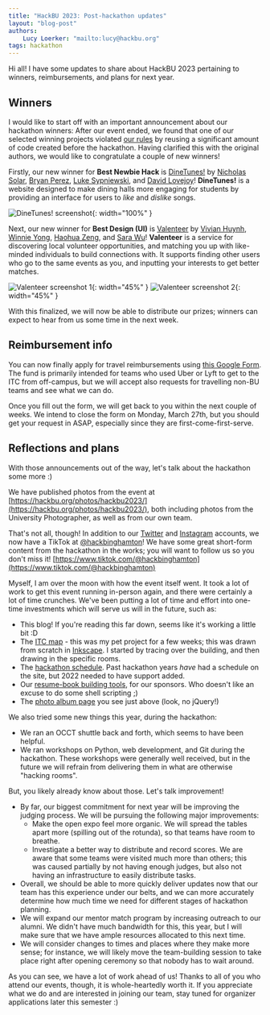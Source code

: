 ```yaml
---
title: "HackBU 2023: Post-hackathon updates"
layout: "blog-post"
authors:
    Lucy Loerker: "mailto:lucy@hackbu.org"
tags: hackathon
---
```


Hi all! I have some updates to share about HackBU 2023 pertaining to winners, reimbursements, and plans for next year.

<!--more-->

## Winners

I would like to start off with an important announcement about our hackathon winners: After our event ended, we found that one of our selected winning projects violated [our rules](https://hackbu2023.devpost.com/rules) by reusing a significant amount of code created before the hackathon. Having clarified this with the original authors, we would like to congratulate a couple of new winners!

Firstly, our new winner for **Best Newbie Hack** is [DineTunes!](https://devpost.com/software/dinetunes) by [Nicholas Solar](https://www.linkedin.com/in/nsolar/), [Bryan Perez](https://www.linkedin.com/in/-bryanperez/), [Luke Sypniewski](https://www.linkedin.com/in/lsypniewski/), and [David Lovejoy](https://www.linkedin.com/in/david-lovejoy-5b8a3b260/)! **DineTunes!** is a website designed to make dining halls more engaging for students by providing an interface for users to *like* and *dislike* songs.

![DineTunes! screenshot](/img/blog/dinetunes.png){: width="100%" }

Next, our new winner for **Best Design (UI)** is [Valenteer](https://devpost.com/software/valenteer) by [Vivian Huynh](https://www.linkedin.com/in/vivianhuynh3/), [Winnie Yong](https://www.linkedin.com/in/winyong/), [Haohua Zeng](https://www.linkedin.com/in/haohua-zeng/), and [Sara Wu](https://www.linkedin.com/in/sara-wu-856182166/)! **Valenteer** is a service for discovering local volunteer opportunities, and matching you up with like-minded individuals to build connections with. It supports finding other users who go to the same events as you, and inputting your interests to get better matches.

![Valenteer screenshot 1](/img/blog/valenteer1.jpg){: width="45%" }
![Valenteer screenshot 2](/img/blog/valenteer2.jpg){: width="45%" }

With this finalized, we will now be able to distribute our prizes; winners can expect to hear from us some time in the next week.

## Reimbursement info

You can now finally apply for travel reimbursements using [this Google Form](https://docs.google.com/forms/d/e/1FAIpQLSfYKjGRNX0TL51MsRfU6GyEdZX8mAYDia5xLWxV8HPXEFdn-A/viewform?usp=sf_link). The fund is primarily intended for teams who used Uber or Lyft to get to the ITC from off-campus, but we will accept also requests for travelling non-BU teams and see what we can do.

Once you fill out the form, we will get back to you within the next couple of weeks. We intend to close the form on Monday, March 27th, but you should get your request in ASAP, especially since they are first-come-first-serve.

## Reflections and plans

With those announcements out of the way, let's talk about the hackathon some more :)

We have published photos from the event at [https://hackbu.org/photos/hackbu2023/](https://hackbu.org/photos/hackbu2023/), both including photos from the University Photographer, as well as from our own team.

That's not all, though! In addition to our [Twitter](https://twitter.com/hackbinghamton) and [Instagram](https://www.instagram.com/hack_bu/) accounts, we now have a TikTok at [@hackbinghamton](https://www.tiktok.com/@hackbinghamton)! We have some great short-form content from the hackathon in the works; you will want to follow us so you don't miss it! [https://www.tiktok.com/@hackbinghamton](https://www.tiktok.com/@hackbinghamton)

Myself, I am over the moon with how the event itself went. It took a lot of work to get this event running in-person again, and there were certainly a lot of time crunches. We've been putting a lot of time and effort into one-time investments which will serve us will in the future, such as:

- This blog! If you're reading this far down, seems like it's working a little bit :D
- The [ITC map](https://hackbu.org/2023/handout.pdf) - this was my pet project for a few weeks; this was drawn from scratch in [Inkscape](https://inkscape.org/). I started by tracing over the building, and then drawing in the specific rooms.
- The [hackathon schedule](https://hackbu.org/2023/schedule). Past hackathon years *have* had a schedule on the site, but 2022 needed to have support added.
- Our [resume-book building tools](https://github.com/HackBinghamton/resume-tools), for our sponsors. Who doesn't like an excuse to do some shell scripting ;)
- The [photo album page](https://hackbu.org/photos/hackbu2023/) you see just above (look, no jQuery!)

We also tried some new things this year, during the hackathon:

- We ran an OCCT shuttle back and forth, which seems to have been helpful.
- We ran workshops on Python, web development, and Git during the hackathon. These workshops were generally well received, but in the future we will refrain from delivering them in what are otherwise "hacking rooms".

But, you likely already know about those. Let's talk improvement!

- By far, our biggest commitment for next year will be improving the judging process. We will be pursuing the following major improvements:
  - Make the open expo feel more organic. We will spread the tables apart more (spilling out of the rotunda), so that teams have room to breathe.
  - Investigate a better way to distribute and record scores. We are aware that some teams were visited much more than others; this was caused partially by not having enough judges, but also not having an infrastructure to easily distribute tasks.
- Overall, we should be able to more quickly deliver updates now that our team has this experience under our belts, and we can more accurately determine how much time we need for different stages of hackathon planning.
- We will expand our mentor match program by increasing outreach to our alumni. We didn't have much bandwidth for this, this year, but I will make sure that we have ample resources allocated to this next time.
- We will consider changes to times and places where they make more sense; for instance, we will likely move the team-building session to take place right after opening ceremony so that nobody has to wait around.

As you can see, we have a lot of work ahead of us! Thanks to all of you who attend our events, though, it is whole-heartedly worth it. If you appreciate what we do and are interested in joining our team, stay tuned for organizer applications later this semester :)
